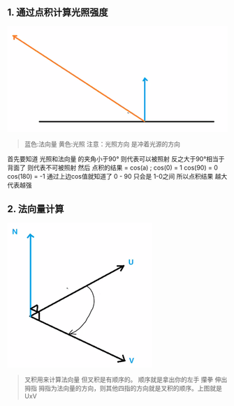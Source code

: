 ## 1. 通过点积计算光照强度
![4016873.png](1.光照_files/4016873.png)
> 蓝色:法向量 黄色:光照 
注意：光照方向 是冲着光源的方向

首先要知道 
光照和法向量 的夹角小于90° 则代表可以被照射
反之大于90°相当于背面了 则代表不可被照射
然后
点积的结果 =  cos(a) ;
cos(0) = 1
cos(90) = 0
cos(180) = -1
通过上边cos值就知道了 0 - 90 只会是 1-0之间 所以点积结果 越大代表越强

## 2. 法向量计算
![12538022.png](1.光照_files/12538022.png)
> 叉积用来计算法向量 但叉积是有顺序的。 顺序就是拿出你的左手 攥拳 伸出拇指 拇指为法向量的方向，则其他四指的方向就是叉积的顺序。上图就是UxV



